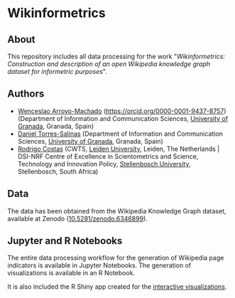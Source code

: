 # Wikinformetrics
## About
This repository includes all data processing for the work "*Wikinformetrics: Construction and description of an open Wikipedia knowledge graph dataset for informetric purposes*".

## Authors
* [Wenceslao Arroyo-Machado]() (https://orcid.org/0000-0001-9437-8757) (Department of Information and Communication Sciences, [University of Granada](https://ror.org/04njjy449), Granada, Spain)
* [Daniel Torres-Salinas](https://orcid.org/0000-0001-8790-3314) (Department of Information and Communication Sciences, [University of Granada](https://ror.org/04njjy449), Granada, Spain)
* [Rodrigo Costas](https://orcid.org/0000-0002-7465-6462) (CWTS, [Leiden University](https://ror.org/027bh9e22), Leiden, The Netherlands | DSI-NRF Centre of Excellence in Scientometrics and Science, Technology and Innovation Policy, [Stellenbosch University](https://ror.org/05bk57929), Stellenbosch, South Africa)

## Data
The data has been obtained from the Wikipedia Knowledge Graph dataset, available at Zenodo ([10.5281/zenodo.6346899](https://doi.org/10.5281/zenodo.6346899)).

## Jupyter and R Notebooks
The entire data processing workflow for the generation of Wikipedia page indicators is available in Jupyter Notebooks. The generation of visualizations is available in an R Notebook.

It is also included the R Shiny app created for the [interactive visualizations](https://wenceslao-arroyo-machado.shinyapps.io/wikinformetrics/).